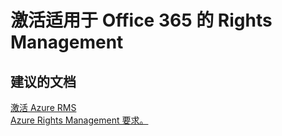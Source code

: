 <properties
    pageTitle="activating rights management for office 365"
    description="激活适用于 Office 365 的 Rights Management"
    service="microsoft.rightsmanagement"
    resource="rightsmanagement"
    authors="aashu"
    displayOrder=""
    selfHelpType="generic"
    supportTopicIds="32335889"
    resourceTags=""
    productPesIds="14997"
    cloudEnvironments="public"
/>


# 激活适用于 Office 365 的 Rights Management

## **建议的文档**
[激活 Azure RMS](https://technet.microsoft.com/library/mt126254.aspx)<br>
[Azure Rights Management 要求。](https://technet.microsoft.com/library/dn655136.aspx#BKMK_SupportedSubscription)



<!--HONumber=Jul16_HO4-->



